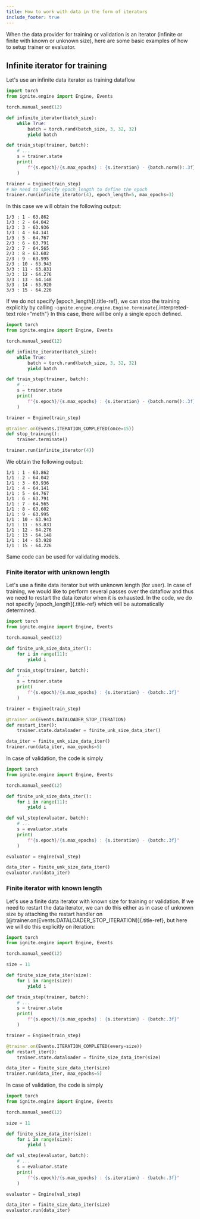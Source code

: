 ```yaml
---
title: How to work with data in the form of iterators
include_footer: true
---
```


When the data provider for training or validation is an iterator (infinite or finite with known or unknown size), here are some basic examples of how to setup trainer or evaluator.

## Infinite iterator for training

Let's use an infinite data iterator as training dataflow

```python
import torch
from ignite.engine import Engine, Events

torch.manual_seed(12)

def infinite_iterator(batch_size):
    while True:
        batch = torch.rand(batch_size, 3, 32, 32)
        yield batch

def train_step(trainer, batch):
    # ...
    s = trainer.state
    print(
        f"{s.epoch}/{s.max_epochs} : {s.iteration} - {batch.norm():.3f}"
    )

trainer = Engine(train_step)
# We need to specify epoch_length to define the epoch
trainer.run(infinite_iterator(4), epoch_length=5, max_epochs=3)
```

In this case we will obtain the following output:

``` text}
1/3 : 1 - 63.862
1/3 : 2 - 64.042
1/3 : 3 - 63.936
1/3 : 4 - 64.141
1/3 : 5 - 64.767
2/3 : 6 - 63.791
2/3 : 7 - 64.565
2/3 : 8 - 63.602
2/3 : 9 - 63.995
2/3 : 10 - 63.943
3/3 : 11 - 63.831
3/3 : 12 - 64.276
3/3 : 13 - 64.148
3/3 : 14 - 63.920
3/3 : 15 - 64.226
```

If we do not specify [epoch_length]{.title-ref}, we can stop the
training explicitly by calling
`~ignite.engine.engine.Engine.terminate`{.interpreted-text role="meth"}
In this case, there will be only a single epoch defined.

```python
import torch
from ignite.engine import Engine, Events

torch.manual_seed(12)

def infinite_iterator(batch_size):
    while True:
        batch = torch.rand(batch_size, 3, 32, 32)
        yield batch

def train_step(trainer, batch):
    # ...
    s = trainer.state
    print(
        f"{s.epoch}/{s.max_epochs} : {s.iteration} - {batch.norm():.3f}"
    )

trainer = Engine(train_step)

@trainer.on(Events.ITERATION_COMPLETED(once=15))
def stop_training():
    trainer.terminate()

trainer.run(infinite_iterator(4))
```

We obtain the following output:

``` text}
1/1 : 1 - 63.862
1/1 : 2 - 64.042
1/1 : 3 - 63.936
1/1 : 4 - 64.141
1/1 : 5 - 64.767
1/1 : 6 - 63.791
1/1 : 7 - 64.565
1/1 : 8 - 63.602
1/1 : 9 - 63.995
1/1 : 10 - 63.943
1/1 : 11 - 63.831
1/1 : 12 - 64.276
1/1 : 13 - 64.148
1/1 : 14 - 63.920
1/1 : 15 - 64.226
```

Same code can be used for validating models.

### Finite iterator with unknown length

Let\'s use a finite data iterator but with unknown length (for user). In
case of training, we would like to perform several passes over the
dataflow and thus we need to restart the data iterator when it is
exhausted. In the code, we do not specify [epoch\_length]{.title-ref}
which will be automatically determined.

```python
import torch
from ignite.engine import Engine, Events

torch.manual_seed(12)

def finite_unk_size_data_iter():
    for i in range(11):
        yield i

def train_step(trainer, batch):
    # ...
    s = trainer.state
    print(
        f"{s.epoch}/{s.max_epochs} : {s.iteration} - {batch:.3f}"
    )

trainer = Engine(train_step)

@trainer.on(Events.DATALOADER_STOP_ITERATION)
def restart_iter():
    trainer.state.dataloader = finite_unk_size_data_iter()

data_iter = finite_unk_size_data_iter()
trainer.run(data_iter, max_epochs=5)
```

In case of validation, the code is simply

```python
import torch
from ignite.engine import Engine, Events

torch.manual_seed(12)

def finite_unk_size_data_iter():
    for i in range(11):
        yield i

def val_step(evaluator, batch):
    # ...
    s = evaluator.state
    print(
        f"{s.epoch}/{s.max_epochs} : {s.iteration} - {batch:.3f}"
    )

evaluator = Engine(val_step)

data_iter = finite_unk_size_data_iter()
evaluator.run(data_iter)
```

### Finite iterator with known length

Let\'s use a finite data iterator with known size for training or
validation. If we need to restart the data iterator, we can do this
either as in case of unknown size by attaching the restart handler on
[\@trainer.on(Events.DATALOADER\_STOP\_ITERATION)]{.title-ref}, but here
we will do this explicitly on iteration:

```python
import torch
from ignite.engine import Engine, Events

torch.manual_seed(12)

size = 11

def finite_size_data_iter(size):
    for i in range(size):
        yield i

def train_step(trainer, batch):
    # ...
    s = trainer.state
    print(
        f"{s.epoch}/{s.max_epochs} : {s.iteration} - {batch:.3f}"
    )

trainer = Engine(train_step)

@trainer.on(Events.ITERATION_COMPLETED(every=size))
def restart_iter():
    trainer.state.dataloader = finite_size_data_iter(size)

data_iter = finite_size_data_iter(size)
trainer.run(data_iter, max_epochs=5)
```

In case of validation, the code is simply

```python
import torch
from ignite.engine import Engine, Events

torch.manual_seed(12)

size = 11

def finite_size_data_iter(size):
    for i in range(size):
        yield i

def val_step(evaluator, batch):
    # ...
    s = evaluator.state
    print(
        f"{s.epoch}/{s.max_epochs} : {s.iteration} - {batch:.3f}"
    )

evaluator = Engine(val_step)

data_iter = finite_size_data_iter(size)
evaluator.run(data_iter)
```